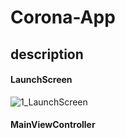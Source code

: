 # Corona-App


## description
#### LaunchScreen
![1_LaunchScreen](https://user-images.githubusercontent.com/71763688/94066691-1c2cdc80-fded-11ea-8c75-836e10f0a9a8.png)

#### MainViewController

